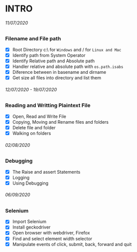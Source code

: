 # INTRO

###### 11/07/2020

### Filename and File path

* [x] Root Directory c:\ for `Windows` and / for `Linux and Mac`
* [x] Identify path from System Operator
* [x] Identify Relative path and Absolute path
* [x] Handler relative and absolute path with `os.path.isabs`
* [x] Diference between in basename and dirname
* [x] Get size all files into directory and list them

###### 12/07/2020 - 19/07/2020

### Reading and Writting Plaintext File

* [x] Open, Read and Write File
* [x] Copying, Moving and Rename files and folders
* [x] Delete file and folder
* [x] Walking on folders

###### 02/08/2020

### Debugging

* [x] The Raise and assert Statements
* [x] Logging
* [x] Using Debugging

###### 06/09/2020

### Selenium

* [x] Import Selenium
* [x] Install geckodriver
* [x] Open browser with webdriver, Firefox
* [x] Find and select element width selector 
* [x] Manipulate events of click, submit, back, forward and quit
